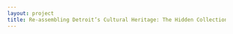 ```yaml
--- 
layout: project 
title: Re-assembling Detroit’s Cultural Heritage: The Hidden Collections of the Wayne State University Museum of Anthropology
---
```



